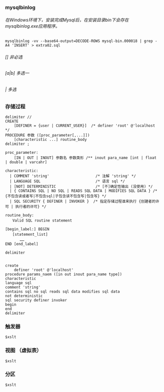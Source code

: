### mysqlbinlog
###### 在Windows环境下，安装完成Mysql后，在安装目录bin下会存在mysqlbinlog.exe应用程序。
`mysqlbinlog -vv --base64-output=DECODE-ROWS mysql-bin.000018 | grep -A4 'INSERT' > extra02.sql`

###### [] 非必选
###### [a|b] 多选一
###### | 多选
### 存储过程
````
delimiter //
CREATE 
    [DEFINER = {user | CURRENT_USER}]  /* definer 'root' @'localhost */
PROCEDURE 参数 ([proc_parameter[,...]])
    [characteristic ...] routine_body
delimiter ;

proc_parameter:
    [IN | OUT | INOUT] 参数名 参数类形 /** inout para_name [int | float | double | varcahr]

characteristic:
  | COMMENT 'string'                     /* 注解 'string' */
  | LANGUAGE SQL                         /* 语言 sql */
  | [NOT] DETERMINISTIC                  /* [不]确定性输出 (没使用) */
  | { CONTAINS SQL | NO SQL | READS SQL DATA | MODIFIES SQL DATA } /* {不包含读或者写|不包含sql|子包含读不包含写|包含写} */
  | SQL SECURITY { DEFINER | INVOKER }  /* 指定存储过程谁来执行 {创建者的许可 | 执行者的许可} */

routine_body:
　　Valid SQL routine statement

[begin_label:] BEGIN
　　[statement_list]
　　　　……
END [end_label]

delimiter 


create 
    definer 'root' @'localhost' 
procedure params_naem ([in out inout para_name type])
characteristic
language sql
comment 'string'
contains sql no sql reads sql data modifies sql data
not deterministic
sql security definer invoker
begin
end 
delimiter
````
### 触发器
````
$xslt

```` 

### 视图 （虚拟表）
````
$xslt

````
### 分区
````
$xslt

````
    
